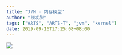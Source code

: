 ```yaml
---
title: "JVM - 内存模型"
author: "颇忒脱"
tags: ["ARTS", "ARTS-T", "jvm", "kernel"]
date: 2019-09-16T17:25:08+08:00
---
```


<!--more-->

![](memory-model.png)